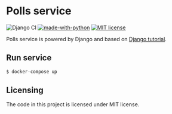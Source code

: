 # Polls service
![Django CI](https://github.com/kirovverst/polls-service/workflows/Django%20CI/badge.svg)
[![made-with-python](https://img.shields.io/badge/Made%20with-Python-1f425f.svg)](https://www.python.org/)
[![MIT license](https://img.shields.io/badge/License-MIT-blue.svg)](https://lbesson.mit-license.org/)

Polls service is powered by Django and based on [Django tutorial](https://docs.djangoproject.com/en/3.0/intro/).

## Run service
```bash
$ docker-compose up
```

## Licensing
The code in this project is licensed under MIT license.

